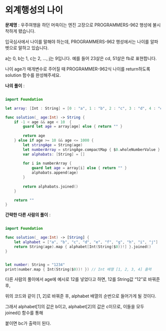 외계행성의 나이
=============

**문제명** : 우주여행을 하던 머쓱이는 엔진 고장으로 PROGRAMMERS-962 행성에 불시착하게 됐습니다.

입국심사에서 나이를 말해야 하는데, PROGRAMMERS-962 행성에서는 나이를 알파벳으로 말하고 있습니다.   

a는 0, b는 1, c는 2, ..., j는 9입니다. 예를 들어 23살은 cd, 51살은 fb로 표현합니다.   

나이 age가 매개변수로 주어질 때 PROGRAMMER-962식 나이를 return하도록 solution 함수를 완성해주세요.       


**나의 풀이** :

```swift

import Foundation

let array: [Int : String] = [0 : "a", 1 : "b", 2 : "c", 3 : "d", 4 : "e", 5 : "f", 6 : "g", 7 : "h", 8 : "i", 9 : "j"]

func solution(_ age:Int) -> String {
    if -1 < age && age < 10  {
        guard let age = array[age] else { return "" }
    
        return age
    } else if age >= 10 && age <= 1000 {
        let stringAge = String(age)
        let numberArray = stringAge.compactMap { $0.wholeNumberValue }
        var alphabats: [String] = []
        
        for i in numberArray {
            guard let age = array[i] else { return "" }
            alphabats.append(age)
        }
        
        return alphabats.joined()
    }

    return ""
}

```

**간략한 다른 사람의 풀이** :

```swift 

import Foundation

func solution(_ age:Int) -> [String] {
    let alphabet = ["a", "b", "c", "d", "e", "f", "g", "h", "i", "j"]
    return String(age).map { alphabet[Int(String($0))!] }.joined()
}

```

```swift

let number: String = "1234"
print(number.map { Int(String($0))! }) // Int 배열 [1, 2, 3, 4] 출력

```

다른 사람의 풀이에서 age에 예시로 12를 넣었다고 하면, 12를 String값 “12”로 바꿔준 후,   

위의 코드와 같이 [1, 2]로 바꿔준 후, alphabet 배열의 순번으로 들어가게 될 것이다.     

그래서 alphabet[1]의 값은 b이고, alphabet[2]의 값은 c이므로, 이들을 모두 joined() 함수를 통해  

붙이면 bc가 출력이 된다.   










